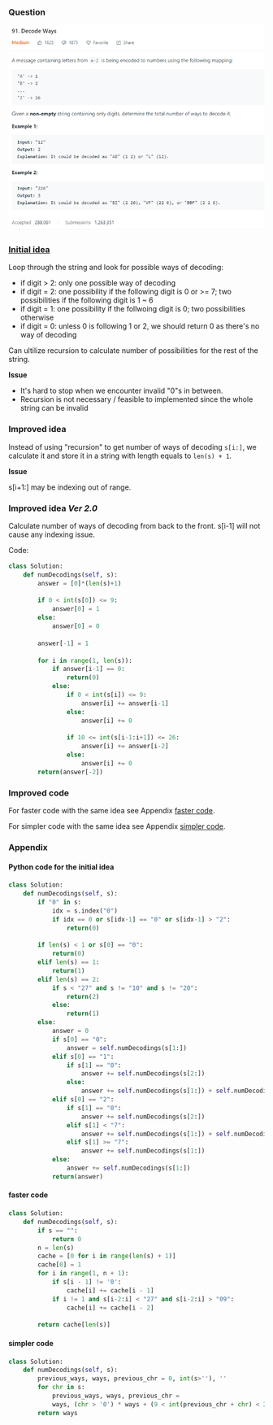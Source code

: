 ### Question

![alt text](Question91.PNG)

### [Initial idea](91_decode_ways.md#python-code-for-the-initial-idea)

Loop through the string and look for possible ways of decoding:
  - if digit > 2: only one possible way of decoding
  - if digit = 2: one possibility if the following digit is 0 or >= 7; two possibilities if the following digit is 1 ~ 6 
  - if digit = 1: one possibility if the follwoing digit is 0; two possibilities otherwise
  - if digit = 0: unless 0 is following 1 or 2, we should return 0 as there's no way of decoding
  
Can ultilize recursion to calculate number of possibilities for the rest of the string.

**Issue**

 - It's hard to stop when we encounter invalid "0"s in between.
 - Recursion is not necessary / feasible to implemented since the whole string can be invalid

### Improved idea

Instead of using "recursion" to get number of ways of decoding `s[i:]`, we calculate it and store it in a string with length equals to `len(s) + 1`.

**Issue**

s[i+1:] may be indexing out of range.


### Improved idea *Ver 2.0*

Calculate number of ways of decoding from back to the front. s[i-1] will not cause any indexing issue.

Code:

```Python
class Solution:
    def numDecodings(self, s):
        answer = [0]*(len(s)+1)
        
        if 0 < int(s[0]) <= 9:
            answer[0] = 1
        else:
            answer[0] = 0
            
        answer[-1] = 1
        
        for i in range(1, len(s)):
            if answer[i-1] == 0:
                return(0)
            else:
                if 0 < int(s[i]) <= 9:
                    answer[i] += answer[i-1]
                else:
                    answer[i] += 0
                    
                if 10 <= int(s[i-1:i+1]) <= 26:
                    answer[i] += answer[i-2]
                else:
                    answer[i] += 0
        return(answer[-2])
```

### Improved code

For faster code with the same idea see Appendix [faster code](91_decode_ways.md#faster-code).

For simpler code with the same idea see Appendix [simpler code](91_decode_ways.md#simpler-code).

### Appendix

#### Python code for the initial idea

```Python
class Solution:
    def numDecodings(self, s):
        if "0" in s:
            idx = s.index("0")
            if idx == 0 or s[idx-1] == "0" or s[idx-1] > "2":
                return(0)
        
        if len(s) < 1 or s[0] == "0":
            return(0)
        elif len(s) == 1:
            return(1)
        elif len(s) == 2:
            if s < "27" and s != "10" and s != "20":
                return(2)
            else:
                return(1)
        else:
            answer = 0
            if s[0] == "0":
                answer = self.numDecodings(s[1:])
            elif s[0] == "1":
                if s[1] == "0":
                    answer += self.numDecodings(s[2:])
                else:
                    answer += self.numDecodings(s[1:]) + self.numDecodings(s[2:])
            elif s[0] == "2":
                if s[1] == "0":
                    answer += self.numDecodings(s[2:])
                elif s[1] < "7":
                    answer += self.numDecodings(s[1:]) + self.numDecodings(s[2:])
                elif s[1] >= "7":
                    answer += self.numDecodings(s[1:])
            else:
                answer += self.numDecodings(s[1:])
            return(answer)
```

#### faster code

```Python
class Solution:
    def numDecodings(self, s):
        if s == "":
            return 0
        n = len(s)
        cache = [0 for i in range(len(s) + 1)]
        cache[0] = 1
        for i in range(1, n + 1):
            if s[i - 1] != '0':
                cache[i] += cache[i - 1]
            if i != 1 and s[i-2:i] < "27" and s[i-2:i] > "09":
                cache[i] += cache[i - 2]
        
        return cache[len(s)]
```

#### simpler code

```Python
class Solution:
    def numDecodings(self, s):
        previous_ways, ways, previous_chr = 0, int(s>''), ''
        for chr in s:
            previous_ways, ways, previous_chr = 
            ways, (chr > '0') * ways + (9 < int(previous_chr + chr) < 27) * previous_ways, chr
        return ways
```

